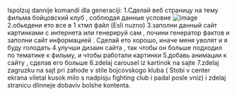 Ispolzuj dannije komandi dla generaciji:
1.Сделай веб страницу на тему фильма бойцовский клуб , соблюдая данные условие
![image](https://github.com/user-attachments/assets/cd752ab7-5410-4a32-a0e2-b23a0441bc78)
2.обьедени ето все в 1 хтмл файл (Esli nuzno)
3.заполни данный сайт картинками с интернета или генерируй сам , почини генератор фактов и заполни сайт информацией . Сделай ето хорошо, иначе меня уволят и я буду голодать
4.улучши дизаин сайта , так чтобы он больше подходил по тематике к фильму, и чтобы работали картинки
5.добавь анимации к сайту , сделав его больше 
6.zdelaj carousel iz kartinok na sajte
7.zdelaj zagruzku na sajt pri zahode v stile bojcovskogo kluba ( Stobi v center ekrana viletal kusok milo s nadpisju fighting club i padal posle vniz) i zdelaj stranicu dlinneje dobaviv bolshe kontenta.



